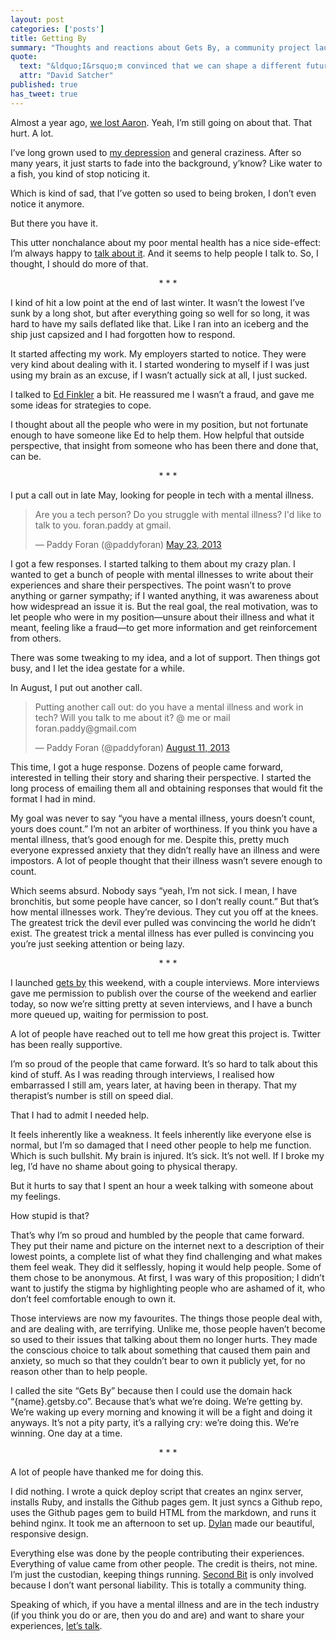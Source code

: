 ```yaml
---
layout: post
categories: ['posts']
title: Getting By
summary: "Thoughts and reactions about Gets By, a community project launched this past weekend."
quote:
  text: "&ldquo;I&rsquo;m convinced that we can shape a different future for this country as it relates to mental health and as it relates to suicide.&rdquo;"
  attr: "David Satcher"
published: true
has_tweet: true
---
```


Almost a year ago, [we lost Aaron](/posts/aaron). Yeah, I&rsquo;m still going on about that. That hurt. A lot.

I&rsquo;ve long grown used to [my depression](http://paddyforan.getsby.co) and general craziness. After so many years, it just starts to fade into the background, y&rsquo;know? Like water to a fish, you kind of stop noticing it.

Which is kind of sad, that I&rsquo;ve gotten so used to being broken, I don&rsquo;t even notice it anymore.

But there you have it.

This utter nonchalance about my poor mental health has a nice side-effect: I&rsquo;m always happy to [talk about it](/posts/open-web). And it seems to help people I talk to. So, I thought, I should do more of that.

<p style="text-align: center">* * *</p>

I kind of hit a low point at the end of last winter. It wasn&rsquo;t the lowest I&rsquo;ve sunk by a long shot, but after everything going so well for so long, it was hard to have my sails deflated like that. Like I ran into an iceberg and the ship just capsized and I had forgotten how to respond.

It started affecting my work. My employers started to notice. They were very kind about dealing with it. I started wondering to myself if I was just using my brain as an excuse, if I wasn&rsquo;t actually sick at all, I just sucked.

I talked to [Ed Finkler](https://twitter.com/funkatron) a bit. He reassured me I wasn&rsquo;t a fraud, and gave me some ideas for strategies to cope.

I thought about all the people who were in my position, but not fortunate enough to have someone like Ed to help them. How helpful that outside perspective, that insight from someone who has been there and done that, can be.

<p style="text-align: center">* * *</p>

I put a call out in late May, looking for people in tech with a mental illness.

<blockquote class="twitter-tweet tw-align-center"><p>Are you a tech person? Do you struggle with mental illness? I&#39;d like to talk to you. foran.paddy at gmail.</p>&mdash; Paddy Foran (@paddyforan) <a href="https://twitter.com/paddyforan/statuses/337476040245010432">May 23, 2013</a></blockquote>

I got a few responses. I started talking to them about my crazy plan. I wanted to get a bunch of people with mental illnesses to write about their experiences and share their perspectives. The point wasn&rsquo;t to prove anything or garner sympathy; if I wanted anything, it was awareness about how widespread an issue it is. But the real goal, the real motivation, was to let people who were in my position&mdash;unsure about their illness and what it meant, feeling like a fraud&mdash;to get more information and get reinforcement from others.

There was some tweaking to my idea, and a lot of support. Then things got busy, and I let the idea gestate for a while.

In August, I put out another call.

<blockquote class="twitter-tweet tw-align-center"><p>Putting another call out: do you have a mental illness and work in tech? Will you talk to me about it? @ me or mail foran.paddy@gmail.com</p>&mdash; Paddy Foran (@paddyforan) <a href="https://twitter.com/paddyforan/statuses/366652086055743488">August 11, 2013</a></blockquote>

This time, I got a huge response. Dozens of people came forward, interested in telling their story and sharing their perspective. I started the long process of emailing them all and obtaining responses that would fit the format I had in mind.

My goal was never to say &ldquo;you have a mental illness, yours doesn&rsquo;t count, yours does count.&rdquo; I&rsquo;m not an arbiter of worthiness. If you think you have a mental illness, that&rsquo;s good enough for me. Despite this, pretty much everyone expressed anxiety that they didn&rsquo;t really have an illness and were impostors. A lot of people thought that their illness wasn&rsquo;t severe enough to count.

Which seems absurd. Nobody says &ldquo;yeah, I&rsquo;m not sick. I mean, I have bronchitis, but some people have cancer, so I don&rsquo;t really count.&rdquo; But that&rsquo;s how mental illnesses work. They&rsquo;re devious. They cut you off at the knees. The greatest trick the devil ever pulled was convincing the world he didn&rsquo;t exist. The greatest trick a mental illness has ever pulled is convincing you you&rsquo;re just seeking attention or being lazy.

<p style="text-align: center">* * *</p>

I launched [gets by](http://getsby.co) this weekend, with a couple interviews. More interviews gave me permission to publish over the course of the weekend and earlier today, so now we&rsquo;re sitting pretty at seven interviews, and I have a bunch more queued up, waiting for permission to post.

A lot of people have reached out to tell me how great this project is. Twitter has been really supportive.

I&rsquo;m so proud of the people that came forward. It&rsquo;s so hard to talk about this kind of stuff. As I was reading through interviews, I realised how embarrassed I still am, years later, at having been in therapy. That my therapist&rsquo;s number is still on speed dial.

That I had to admit I needed help.

It feels inherently like a weakness. It feels inherently like everyone else is normal, but I&rsquo;m so damaged that I need other people to help me function. Which is such bullshit. My brain is injured. It&rsquo;s sick. It&rsquo;s not well. If I broke my leg, I&rsquo;d have no shame about going to physical therapy.

But it hurts to say that I spent an hour a week talking with someone about my feelings.

How stupid is that?

That&rsquo;s why I&rsquo;m so proud and humbled by the people that came forward. They put their name and picture on the internet next to a description of their lowest points, a complete list of what they find challenging and what makes them feel weak. They did it selflessly, hoping it would help people. Some of them chose to be anonymous. At first, I was wary of this proposition; I didn&rsquo;t want to justify the stigma by highlighting people who are ashamed of it, who don&rsquo;t feel comfortable enough to own it.

Those interviews are now my favourites. The things those people deal with, and are dealing with, are terrifying. Unlike me, those people haven&rsquo;t become so used to their issues that talking about them no longer hurts. They made the conscious choice to talk about something that caused them pain and anxiety, so much so that they couldn&rsquo;t bear to own it publicly yet, for no reason other than to help people.

I called the site &ldquo;Gets By&rdquo; because then I could use the domain hack &ldquo;{name}.getsby.co&rdquo;. Because that&rsquo;s what we&rsquo;re doing. We&rsquo;re getting by. We&rsquo;re waking up every morning and knowing it will be a fight and doing it anyways. It&rsquo;s not a pity party, it&rsquo;s a rallying cry: we&rsquo;re doing this. We&rsquo;re winning. One day at a time.

<p style="text-align: center">* * *</p>

A lot of people have thanked me for doing this.

I did nothing. I wrote a quick deploy script that creates an nginx server, installs Ruby, and installs the Github pages gem. It just syncs a Github repo, uses the Github pages gem to build HTML from the markdown, and runs it behind nginx. It took me an afternoon to set up. [Dylan](http://dstaley.me) made our beautiful, responsive design.

Everything else was done by the people contributing their experiences. Everything of value came from other people. The credit is theirs, not mine. I&rsquo;m just the custodian, keeping things running. [Second Bit](http://secondbit.org) is only involved because I don&rsquo;t want personal liability. This is totally a community thing.

Speaking of which, if you have a mental illness and are in the tech industry (if you think you do or are, then you do and are) and want to share your experiences, [let&rsquo;s talk](https://github.com/secondbit/getsby/issues/new).
